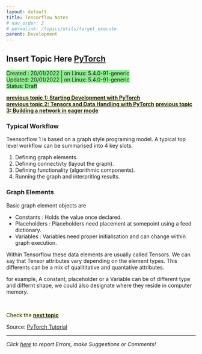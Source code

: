 ```yaml
---
layout: default
title: Tensorflow Notes 
# nav_order: 2 
# permalink: /topics/utils/target_execute
parent: Development
---
```


## Insert Topic Here [PyTorch][PYTORCH]
<span style="background-color:LightGreen">
Created : 20/01/2022 | on Linux: 5.4.0-91-generic <br />
Updated: 20/01/2022 | on Linux: 5.4.0-91-generic <br />
Status: Draft
</span>

<span style="background-color:LightYellow"> [**previous topic 1: Starting Development with PyTorch**](../pytorch_walkthrough#Starting-Development-with-PyTorch)  </span> <br  />
<span style="background-color:LightYellow"> [**previous topic 2: Tensors and Data Handling with PyTorch**](../tensors_and_model_input#Tensors-and-Data-Handling-with-PyTorch)  </span>
<span style="background-color:LightYellow"> [**previous topic 3: Building a network in eager mode**](../eager_network_building_blocks#Building-a-network-with-PyTorch)  </span>

### Typical Workflow 

Teensorflow 1 is based on a graph style programing model. A typical top level workflow can be summarised into 4 key slots. 

1. Defining graph elements.
2. Defining connectivty (layout the graph).
3. Defining functionality (algorithmic components). 
4. Running the graph and interpriting results.


### Graph Elements 

Basic graph element objects are 

* Constants    : Holds the value once declared. 
* Placeholders : Placeholders need placement at somepoint using a feed dictionary. 
* Variables    : Variables need proper initialisation and can change within graph execution.  


Within Tensorflow these data elements are usually called Tensors. We can say that Tensor attributes vary depending on the element types. This differents can be a mix of qualititative and quantative attributes. 

for example, A constant, placeholder or a Variable  can be of different type and differnt shape, we could also designate where they reside in computer memory.















<br />

<span style="background-color:LightYellow"> Check the [**next topic**](../pytorch_walkthrough#Starting-Development-with-PyTorch)  </span>

Source: [PyTorch Tutorial][PyTorch-Tutorial]

---
*Click [here][ERRORS-SUGGESTIONS] to report Errors, make Suggestions or Comments!*

[JETSON-URL]: https://developer.nvidia.com/embedded/jetson-agx-xavier-developer-kit
[PYTORCH]: https://pytorch.org
[NVIDIA-PYTORCH-GUIDE]: https://forums.developer.nvidia.com/t/pytorch-for-jetson-version-1-9-0-now-available/72048
[PyTorch-Tutorial]: https://pytorch.org/tutorials/beginner/basics/quickstart_tutorial.html
[FashonMnist-dataset]: https://github.com/zalandoresearch/fashion-mnist
[ERRORS-SUGGESTIONS]: https://github.com/ganindu7/deepnotes/issues

<!-- Latex in markdown -->
<script src="https://cdn.mathjax.org/mathjax/latest/MathJax.js?config=TeX-AMS-MML_HTMLorMML" type="text/javascript"></script>
<!-- $$ \nabla_\boldsymbol{x} J(\boldsymbol{x}) $$ -->
